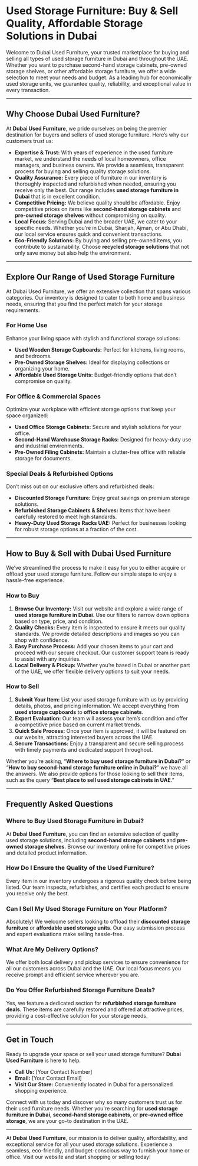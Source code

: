 # Used Storage Furniture: Buy & Sell Quality, Affordable Storage Solutions in Dubai

Welcome to Dubai Used Furniture, your trusted marketplace for buying and selling all types of used storage furniture in Dubai and throughout the UAE. Whether you want to purchase second-hand storage cabinets, pre-owned storage shelves, or other affordable storage furniture, we offer a wide selection to meet your needs and budget. As a leading hub for economically used storage units, we guarantee quality, reliability, and exceptional value in every transaction.


---

## Why Choose Dubai Used Furniture?

At **Dubai Used Furniture**, we pride ourselves on being the premier destination for buyers and sellers of used storage furniture. Here’s why our customers trust us:

- **Expertise & Trust:** With years of experience in the used furniture market, we understand the needs of local homeowners, office managers, and business owners. We provide a seamless, transparent process for buying and selling quality storage solutions.
- **Quality Assurance:** Every piece of furniture in our inventory is thoroughly inspected and refurbished when needed, ensuring you receive only the best. Our range includes **used storage furniture in Dubai** that is in excellent condition.
- **Competitive Pricing:** We believe quality should be affordable. Enjoy competitive prices on items like **second-hand storage cabinets** and **pre-owned storage shelves** without compromising on quality.
- **Local Focus:** Serving Dubai and the broader UAE, we cater to your specific needs. Whether you’re in Dubai, Sharjah, Ajman, or Abu Dhabi, our local service ensures quick and convenient transactions.
- **Eco-Friendly Solutions:** By buying and selling pre-owned items, you contribute to sustainability. Choose **recycled storage solutions** that not only save money but also help the environment.

---

## Explore Our Range of Used Storage Furniture

At Dubai Used Furniture, we offer an extensive collection that spans various categories. Our inventory is designed to cater to both home and business needs, ensuring that you find the perfect match for your storage requirements.

### For Home Use

Enhance your living space with stylish and functional storage solutions:

- **Used Wooden Storage Cupboards:** Perfect for kitchens, living rooms, and bedrooms.
- **Pre-Owned Storage Shelves:** Ideal for displaying collections or organizing your home.
- **Affordable Used Storage Units:** Budget-friendly options that don’t compromise on quality.

### For Office & Commercial Spaces

Optimize your workplace with efficient storage options that keep your space organized:

- **Used Office Storage Cabinets:** Secure and stylish solutions for your office.
- **Second-Hand Warehouse Storage Racks:** Designed for heavy-duty use and industrial environments.
- **Pre-Owned Filing Cabinets:** Maintain a clutter-free office with reliable storage for documents.

### Special Deals & Refurbished Options

Don’t miss out on our exclusive offers and refurbished deals:

- **Discounted Storage Furniture:** Enjoy great savings on premium storage solutions.
- **Refurbished Storage Cabinets & Shelves:** Items that have been carefully restored to meet high standards.
- **Heavy-Duty Used Storage Racks UAE:** Perfect for businesses looking for robust storage options at a fraction of the cost.

---

## How to Buy & Sell with Dubai Used Furniture

We’ve streamlined the process to make it easy for you to either acquire or offload your used storage furniture. Follow our simple steps to enjoy a hassle-free experience.

### How to Buy

1. **Browse Our Inventory:** Visit our website and explore a wide range of **used storage furniture in Dubai**. Use our filters to narrow down options based on type, price, and condition.
2. **Quality Checks:** Every item is inspected to ensure it meets our quality standards. We provide detailed descriptions and images so you can shop with confidence.
3. **Easy Purchase Process:** Add your chosen items to your cart and proceed with our secure checkout. Our customer support team is ready to assist with any inquiries.
4. **Local Delivery & Pickup:** Whether you’re based in Dubai or another part of the UAE, we offer flexible delivery options to suit your needs.

### How to Sell

1. **Submit Your Item:** List your used storage furniture with us by providing details, photos, and pricing information. We accept everything from **used storage cupboards** to **office storage cabinets**.
2. **Expert Evaluation:** Our team will assess your item’s condition and offer a competitive price based on current market trends.
3. **Quick Sale Process:** Once your item is approved, it will be featured on our website, attracting interested buyers across the UAE.
4. **Secure Transactions:** Enjoy a transparent and secure selling process with timely payments and dedicated support throughout.

Whether you’re asking, “**Where to buy used storage furniture in Dubai?**” or “**How to buy second-hand storage furniture online in Dubai?**” we have all the answers. We also provide options for those looking to sell their items, such as the query “**Best place to sell used storage cabinets in UAE**.”

---

## Frequently Asked Questions

### Where to Buy Used Storage Furniture in Dubai?

At **Dubai Used Furniture**, you can find an extensive selection of quality used storage solutions, including **second-hand storage cabinets** and **pre-owned storage shelves**. Browse our inventory online for competitive prices and detailed product information.

### How Do I Ensure the Quality of the Used Furniture?

Every item in our inventory undergoes a rigorous quality check before being listed. Our team inspects, refurbishes, and certifies each product to ensure you receive only the best.

### Can I Sell My Used Storage Furniture on Your Platform?

Absolutely! We welcome sellers looking to offload their **discounted storage furniture** or **affordable used storage units**. Our easy submission process and expert evaluations make selling hassle-free.

### What Are My Delivery Options?

We offer both local delivery and pickup services to ensure convenience for all our customers across Dubai and the UAE. Our local focus means you receive prompt and efficient service wherever you are.

### Do You Offer Refurbished Storage Furniture Deals?

Yes, we feature a dedicated section for **refurbished storage furniture deals**. These items are carefully restored and offered at attractive prices, providing a cost-effective solution for your storage needs.

---

## Get in Touch

Ready to upgrade your space or sell your used storage furniture? **Dubai Used Furniture** is here to help.  

- **Call Us:** [Your Contact Number]  
- **Email:** [Your Contact Email]  
- **Visit Our Store:** Conveniently located in Dubai for a personalized shopping experience.

Connect with us today and discover why so many customers trust us for their used furniture needs. Whether you're searching for **used storage furniture in Dubai**, **second-hand storage cabinets**, or **pre-owned office storage**, we are your go-to destination in the UAE.

---

At **Dubai Used Furniture**, our mission is to deliver quality, affordability, and exceptional service for all your used storage solutions. Experience a seamless, eco-friendly, and budget-conscious way to furnish your home or office. Visit our website and start shopping or selling today!
